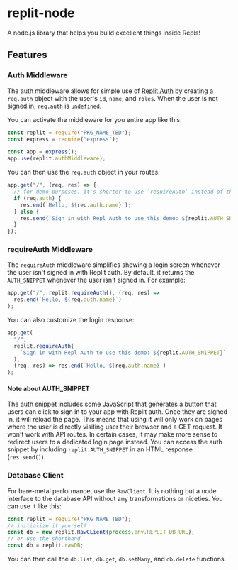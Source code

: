 # replit-node

A node.js library that helps you build excellent things inside Repls!

## Features

### Auth Middleware

The auth middleware allows for simple use of
[Replit Auth](https://docs.replit.com/hosting/authenticating-users-repl-auth) by
creating a `req.auth` object with the user's `id`, `name`, and `roles`. When the user
is not signed in, `req.auth` is `undefined`.

You can activate the middleware for you entire app like this:

```js
const replit = require("PKG_NAME_TBD");
const express = require("express");

const app = express();
app.use(replit.authMiddleware);
```

You can then use the `req.auth` object in your routes:

```js
app.get("/", (req, res) => {
  // for demo purposes. it's shorter to use `requireAuth` instead of this.
  if (req.auth) {
    res.end(`Hello, ${req.auth.name}`);
  } else {
    res.send(`Sign in with Repl Auth to use this demo: ${replit.AUTH_SNIPPET}`);
  }
});
```

### requireAuth Middleware

The `requireAuth` middleware simplifies showing a login screen whenever the user isn't
signed in with Replit auth. By default, it returns the `AUTH_SNIPPET` whenever the user
isn't signed in. For example:

```js
app.get("/", replit.requireAuth(), (req, res) =>
  res.end(`Hello, ${req.auth.name}`)
);
```

You can also customize the login response:

```js
app.get(
  "/",
  replit.requireAuth(
    `Sign in with Repl Auth to use this demo: ${replit.AUTH_SNIPPET}`
  ),
  (req, res) => res.end(`Hello, ${req.auth.name}`)
);
```

#### Note about AUTH_SNIPPET

The auth snippet includes some JavaScript that generates a button that users can click
to sign in to your app with Replit auth. Once they are signed in, it will reload the
page. This means that using it will only work on pages where the user is directly
visiting user their browser and a GET request. It won't work with API routes. In
certain cases, it may make more sense to redirect users to a dedicated login page
instead. You can access the auth snippet by including `replit.AUTH_SNIPPET` in an HTML
response (`res.send()`).

### Database Client

For bare-metal performance, use the `RawClient`. It is nothing but a node interface to
the database API without any transformations or niceties. You can use it like this:

```js
const replit = require("PKG_NAME_TBD");
// initialize it yourself
const db = new replit.RawCLient(process.env.REPLIT_DB_URL);
// or use the shorthand
const db = replit.rawDB;
```

You can then call the `db.list`, `db.get`, `db.setMany`, and `db.delete` functions.
